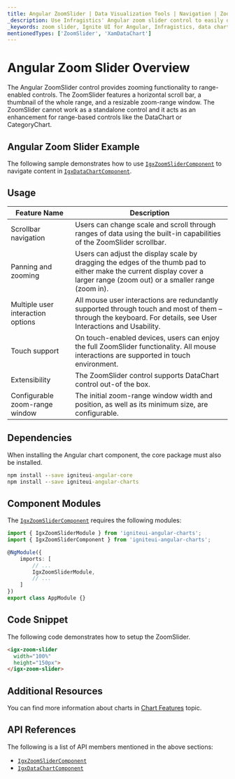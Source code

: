 ```yaml
---
title: Angular ZoomSlider | Data Visualization Tools | Navigation | Zooming | DataChart | Data Binding | Infragistics
_description: Use Infragistics' Angular zoom slider control to easily display a subset of data with two handles representing minimum and maximum values. Improve your data visualization with Ignite UI for Angular zoom slider!
_keywords: zoom slider, Ignite UI for Angular, Infragistics, data chart
mentionedTypes: ['ZoomSlider', 'XamDataChart']
---
```


# Angular Zoom Slider Overview

The Angular ZoomSlider control provides zooming functionality to range-enabled controls. The ZoomSlider features a horizontal scroll bar, a thumbnail of the whole range, and a resizable zoom-range window. The ZoomSlider cannot work as a standalone control and it acts as an enhancement for range-based controls like the DataChart or CategoryChart.

## Angular Zoom Slider Example

The following sample demonstrates how to use [`IgxZoomSliderComponent`]({environment:dvApiBaseUrl}/products/ignite-ui-angular/api/docs/typescript/latest/classes/igniteui_angular_charts.igxzoomslidercomponent.html) to navigate content in [`IgxDataChartComponent`]({environment:dvApiBaseUrl}/products/ignite-ui-angular/api/docs/typescript/latest/classes/igniteui_angular_charts.igxdatachartcomponent.html).

<code-view style="height: 600px" alt="Angular Zoom Slider Example"
           data-demos-base-url="{environment:dvDemosBaseUrl}"
                    iframe-src="{environment:dvDemosBaseUrl}/charts/zoomslider/overview"
                                                 github-src="charts/zoomslider/overview">
</code-view>


<div class="divider--half"></div>

## Usage

| Feature Name        | Description |
| --------------------|----------------------- |
| Scrollbar navigation       | Users can change scale and scroll through ranges of data using the built-in capabilities of the ZoomSlider scrollbar. |
| Panning and zooming       | Users can adjust the display scale by dragging the edges of the thumb pad to either make the current display cover a larger range (zoom out) or a smaller range (zoom in). |
| Multiple user interaction options       | All mouse user interactions are redundantly supported through touch and most of them – through the keyboard. For details, see User Interactions and Usability. |
| Touch support       |  On touch-enabled devices, users can enjoy the full ZoomSlider functionality. All mouse interactions are supported in touch environment. |
| Extensibility       | The ZoomSlider control supports DataChart control out-of the box. |
| Configurable zoom-range window       | The initial zoom-range window width and position, as well as its minimum size, are configurable. |

<!-- Angular, React, WebComponents -->

## Dependencies

When installing the Angular chart component, the core package must also be installed.

```cmd
npm install --save igniteui-angular-core
npm install --save igniteui-angular-charts
```

<!-- end: Angular, React, WebComponents -->

## Component Modules

The [`IgxZoomSliderComponent`]({environment:dvApiBaseUrl}/products/ignite-ui-angular/api/docs/typescript/latest/classes/igniteui_angular_charts.igxzoomslidercomponent.html) requires the following modules:

```ts
import { IgxZoomSliderModule } from 'igniteui-angular-charts';
import { IgxZoomSliderComponent } from 'igniteui-angular-charts';

@NgModule({
    imports: [
        // ...
        IgxZoomSliderModule,
        // ...
    ]
})
export class AppModule {}
```

## Code Snippet

The following code demonstrates how to setup the ZoomSlider.

```html
<igx-zoom-slider
  width="100%"
  height="150px">
</igx-zoom-slider>
```

<div class="divider--half"></div>

## Additional Resources

You can find more information about charts in [Chart Features](charts/chart-features.md) topic.

## API References

The following is a list of API members mentioned in the above sections:

*   [`IgxZoomSliderComponent`]({environment:dvApiBaseUrl}/products/ignite-ui-angular/api/docs/typescript/latest/classes/igniteui_angular_charts.igxzoomslidercomponent.html)
*   [`IgxDataChartComponent`]({environment:dvApiBaseUrl}/products/ignite-ui-angular/api/docs/typescript/latest/classes/igniteui_angular_charts.igxdatachartcomponent.html)

